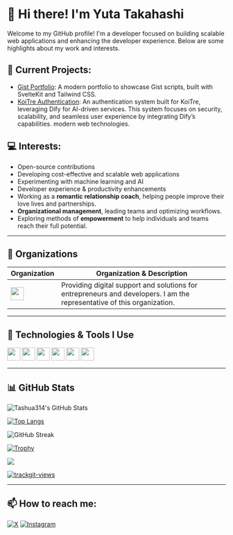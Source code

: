 # 👋 Hi there! I'm Yuta Takahashi

Welcome to my GitHub profile! I'm a developer focused on building scalable web applications and enhancing the developer experience. Below are some highlights about my work and interests.

## 🚀 **Current Projects:** 
  - [Gist Portfolio](https://github.com/tashua314/gist-portfolio): A modern portfolio to showcase Gist scripts, built with SvelteKit and Tailwind CSS.
  - [KoiTre Authentication](https://github.com/techguide-jp/koi-tre-auth): An authentication system built for KoiTre, leveraging Dify for AI-driven services. This system focuses on security, scalability, and seamless user experience by integrating Dify’s capabilities.
modern web technologies.
## 💻 Interests:
  - Open-source contributions
  - Developing cost-effective and scalable web applications
  - Experimenting with machine learning and AI
  - Developer experience & productivity enhancements
  - Working as a **romantic relationship coach**, helping people improve their love lives and partnerships.
  - **Organizational management**, leading teams and optimizing workflows.
  - Exploring methods of **empowerment** to help individuals and teams reach their full potential.

---

## 🏢 Organizations

| Organization | Organization & Description |
|------|----------------------------|
| <a href="https://github.com/techguide-jp"><img src="https://img.shields.io/badge/-TechGuide%20JP-181717?logo=github&logoColor=white&style=for-the-badge" height="30"/></a> | Providing digital support and solutions for entrepreneurs and developers. I am the representative of this organization. |

---

## 🚀 Technologies & Tools I Use

<p>
  <img src="https://img.shields.io/badge/-TypeScript-007ACC?logo=typescript&logoColor=white&style=for-the-badge" height="30"/>
  <img src="https://img.shields.io/badge/-Svelte-FF3E00?logo=svelte&logoColor=white&style=for-the-badge" height="30"/>
  <img src="https://img.shields.io/badge/-Vue-4FC08D?logo=vue.js&logoColor=white&style=for-the-badge" height="30"/>
  <img src="https://img.shields.io/badge/-Ruby-CC342D?logo=ruby&logoColor=white&style=for-the-badge" height="30"/>
  <img src="https://img.shields.io/badge/-Python-3776AB?logo=python&logoColor=white&style=for-the-badge" height="30"/>
  <img src="https://img.shields.io/badge/-Docker-2496ED?logo=docker&logoColor=white&style=for-the-badge" height="30"/>
</p>

---

## 📊 GitHub Stats

![Tashua314's GitHub Stats](https://github-readme-stats.vercel.app/api?username=tashua314&show_icons=true&theme=radical)

[![Top Langs](https://github-readme-stats.vercel.app/api/top-langs/?username=tashua314&layout=compact&theme=radical)](https://github.com/tashua314)

![GitHub Streak](https://streak-stats.demolab.com?user=tashua314&theme=radical)

[![Trophy](https://github-profile-trophy.vercel.app/?username=tashua314&theme=radical)](https://github.com/ryo-ma/github-profile-trophy)

![](http://github-profile-summary-cards.vercel.app/api/cards/profile-details?username=tashua314&theme=aura_dark)

<a href="https://trackgit.com">
<img src="https://us-central1-trackgit-analytics.cloudfunctions.net/token/ping/m0vgi0r0lk1jheqj4jm0" alt="trackgit-views" />
</a>

---

## 📫 How to reach me:

[![X](https://img.shields.io/badge/-X-1DA1F2?logo=x&logoColor=white&style=flat-square)](https://x.com/tashua314)
[![Instagram](https://img.shields.io/badge/-Instagram-E4405F?logo=instagram&logoColor=white&style=flat-square)](https://instagram.com/yuchan314)
